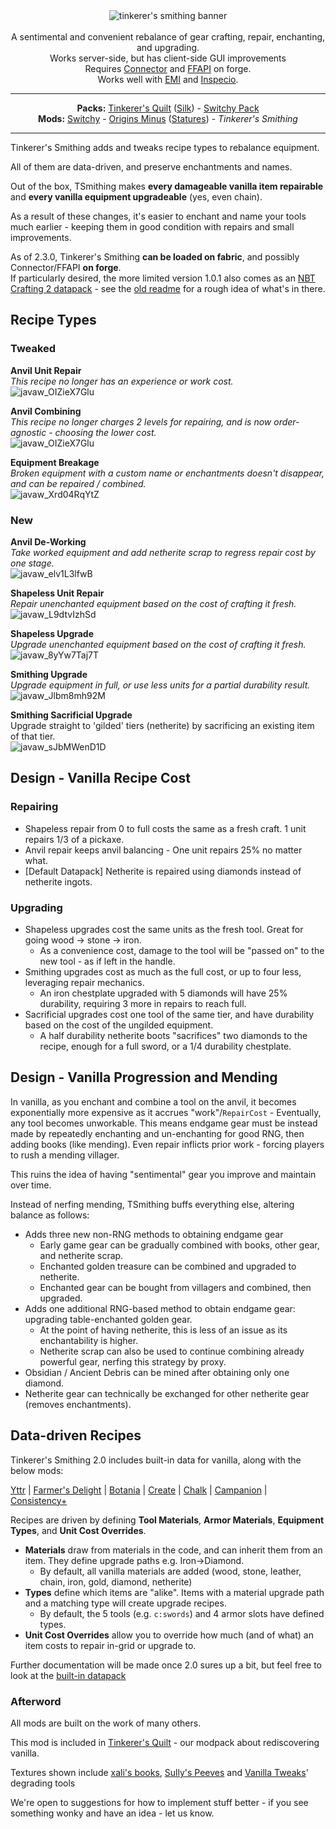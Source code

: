 <!--suppress HtmlDeprecatedTag, XmlDeprecatedElement -->
<center><img alt="tinkerer's smithing banner" src="https://cdn.modrinth.com/data/RhVpNN5O/images/7b163bbaaf4aadcbd210c91538f620566c0daff3.png" /></center><br/>

<center>A sentimental and convenient rebalance of gear crafting, repair, enchanting, and upgrading.<br/>
Works server-side, but has client-side GUI improvements<br/>
Requires <a href="https://modrinth.com/mod/connector">Connector</a> and <a href="https://modrinth.com/mod/forgified-fabric-api">FFAPI</a> on forge.<br/>
Works well with <a href="https://modrinth.com/mod/emi">EMI</a> and <a href="https://modrinth.com/mod/inspecio">Inspecio</a>.
</center>

---

<center><b>Packs:</b> <a href="https://modrinth.com/modpack/tinkerers-quilt">Tinkerer's Quilt</a> (<a href="https://modrinth.com/modpack/tinkerers-silk">Silk</a>) - <a href="https://modrinth.com/modpack/switchy-pack">Switchy Pack</a></center>
<center><b>Mods:</b> <a href="https://modrinth.com/mod/switchy">Switchy</a> - <a href="https://modrinth.com/mod/origins-minus">Origins Minus</a> (<a href="https://modrinth.com/mod/tinkerers-statures">Statures</a>) - <i>Tinkerer's Smithing</i></center>

---

Tinkerer's Smithing adds and tweaks recipe types to rebalance equipment.

All of them are data-driven, and preserve enchantments and names.

Out of the box, TSmithing makes **every damageable vanilla item repairable** and **every vanilla equipment upgradeable** (yes, even chain).

As a result of these changes, it's easier to enchant and name your tools much earlier - keeping them in good condition with repairs and small improvements.

As of 2.3.0, Tinkerer's Smithing **can be loaded on fabric**, and possibly Connector/FFAPI **on forge**.<br/>
If particularly desired, the more limited version 1.0.1 also comes as an [NBT Crafting 2 datapack](https://download-directory.github.io/?url=https://github.com/sisby-folk/tinkerers-smithing/tree/nbtc2/src/main/resources) - see the [old readme](https://github.com/sisby-folk/tinkerers-smithing/blob/nbtc2-experiments/README.md) for a rough idea of what's in there.

## Recipe Types

### Tweaked

**Anvil Unit Repair**<br/>
*This recipe no longer has an experience or work cost.*<br/>
![javaw_OIZieX7Glu](https://cdn.modrinth.com/data/RhVpNN5O/images/26c2a3262a30257f91d7a0578556907b351a4482.png)

**Anvil Combining**<br/>
*This recipe no longer charges 2 levels for repairing, and is now order-agnostic - choosing the lower cost.*<br/>
![javaw_OIZieX7Glu](https://cdn.modrinth.com/data/RhVpNN5O/images/6058878b1d90157db0fb69109763cefb84ac9264.png)

**Equipment Breakage**<br/>
*Broken equipment with a custom name or enchantments doesn't disappear, and can be repaired / combined.*<br/>
![javaw_Xrd04RqYtZ](https://cdn.modrinth.com/data/RhVpNN5O/images/e246eec964cc5cd203329ae8c7a41a56524a6ddd.png)

### New

**Anvil De-Working**<br/>
*Take worked equipment and add netherite scrap to regress repair cost by one stage.*<br/>
![javaw_elv1L3lfwB](https://github.com/sisby-folk/tinkerers-smithing/assets/55819817/16f46c0a-fc08-438f-b460-eb9296a04a3c)

**Shapeless Unit Repair**<br/>
*Repair unenchanted equipment based on the cost of crafting it fresh.*<br/>
![javaw_L9dtvIzhSd](https://github.com/sisby-folk/tinkerers-smithing/assets/55819817/a21ccfd2-31de-4e80-9538-cad96cbd5edf)

**Shapeless Upgrade**<br/>
*Upgrade unenchanted equipment based on the cost of crafting it fresh.*<br/>
![javaw_8yYw7Taj7T](https://github.com/sisby-folk/tinkerers-smithing/assets/55819817/d0beebb1-c334-40d0-812e-fef373575d09)

**Smithing Upgrade**<br/>
*Upgrade equipment in full, or use less units for a partial durability result.*<br/>
![javaw_Jlbm8mh92M](https://github.com/sisby-folk/tinkerers-smithing/assets/55819817/b5c753c0-3d98-4c88-8924-95b4ee673157)

**Smithing Sacrificial Upgrade**<br/>
Upgrade straight to 'gilded' tiers (netherite) by sacrificing an existing item of that tier.<br/>
![javaw_sJbMWenD1D](https://github.com/sisby-folk/tinkerers-smithing/assets/55819817/b3908f7b-8acf-4570-bce8-79f7aec5c83a)

## Design - Vanilla Recipe Cost

### Repairing
- Shapeless repair from 0 to full costs the same as a fresh craft. 1 unit repairs 1/3 of a pickaxe.
- Anvil repair keeps anvil balancing - One unit repairs 25% no matter what.
- [Default Datapack] Netherite is repaired using diamonds instead of netherite ingots.

### Upgrading
- Shapeless upgrades cost the same units as the fresh tool. Great for going wood -> stone -> iron.
    - As a convenience cost, damage to the tool will be "passed on" to the new tool - as if left in the handle.
- Smithing upgrades cost as much as the full cost, or up to four less, leveraging repair mechanics.
    - An iron chestplate upgraded with 5 diamonds will have 25% durability, requiring 3 more in repairs to reach full.
- Sacrificial upgrades cost one tool of the same tier, and have durability based on the cost of the ungilded equipment.
    - A half durability netherite boots "sacrifices" two diamonds to the recipe, enough for a full sword, or a 1/4 durability chestplate.

## Design - Vanilla Progression and Mending

In vanilla, as you enchant and combine a tool on the anvil, it becomes exponentially more expensive as it accrues "work"/`RepairCost` - Eventually, any tool becomes unworkable.
This means endgame gear must be instead made by repeatedly enchanting and un-enchanting for good RNG, then adding books (like mending).  Even repair inflicts prior work - forcing players to rush a mending villager.

This ruins the idea of having "sentimental" gear you improve and maintain over time.

Instead of nerfing mending, TSmithing buffs everything else, altering balance as follows:

- Adds three new non-RNG methods to obtaining endgame gear
    - Early game gear can be gradually combined with books, other gear, and netherite scrap.
    - Enchanted golden treasure can be combined and upgraded to netherite.
    - Enchanted gear can be bought from villagers and combined, then upgraded.
- Adds one additional RNG-based method to obtain endgame gear: upgrading table-enchanted golden gear.
    - At the point of having netherite, this is less of an issue as its enchantability is higher.
    - Netherite scrap can also be used to continue combining already powerful gear, nerfing this strategy by proxy.
- Obsidian / Ancient Debris can be mined after obtaining only one diamond.
- Netherite gear can technically be exchanged for other netherite gear (removes enchantments).


## Data-driven Recipes

Tinkerer's Smithing 2.0 includes built-in data for vanilla, along with the below mods:

[Yttr](https://modrinth.com/mod/yttr) | [Farmer's Delight](https://modrinth.com/mod/farmers-delight-fabric) | [Botania](https://modrinth.com/mod/botania) | [Create](https://modrinth.com/mod/create-fabric) | [Chalk](https://modrinth.com/mod/chalk) | [Campanion](https://modrinth.com/mod/farmers-delight-fabric) | [Consistency+](https://modrinth.com/mod/consistencyplus)

Recipes are driven by defining **Tool Materials**, **Armor Materials**, **Equipment Types**, and **Unit Cost Overrides**.

 - **Materials** draw from materials in the code, and can inherit them from an item. They define upgrade paths e.g. Iron->Diamond.
   - By default, all vanilla materials are added (wood, stone, leather, chain, iron, gold, diamond, netherite)
 - **Types** define which items are "alike". Items with a material upgrade path and a matching type will create upgrade recipes.
   - By default, the 5 tools (e.g. `c:swords`) and 4 armor slots have defined types.
 - **Unit Cost Overrides** allow you to override how much (and of what) an item costs to repair in-grid or upgrade to.

Further documentation will be made once 2.0 sures up a bit, but feel free to look at the [built-in datapack](https://github.com/sisby-folk/tinkerers-smithing/tree/1.19/src/main/resources/data)

### Afterword

All mods are built on the work of many others.

This mod is included in [Tinkerer's Quilt](https://modrinth.com/modpack/tinkerers-quilt) - our modpack about rediscovering vanilla.

Textures shown include [xali's books](https://www.curseforge.com/minecraft/texture-packs/xalis-enchanted-books), [Sully's Peeves](https://www.curseforge.com/minecraft/texture-packs/sullys-peeves) and [Vanilla Tweaks](https://vanillatweaks.net/picker/resource-packs/)' degrading tools

We're open to suggestions for how to implement stuff better - if you see something wonky and have an idea - let us know.
